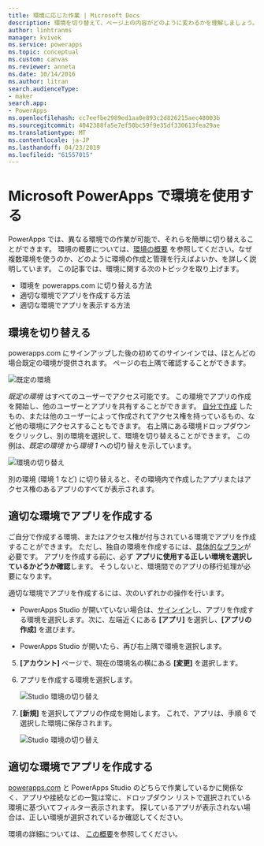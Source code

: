 ```yaml
---
title: 環境に応じた作業 | Microsoft Docs
description: 環境を切り替えて、ページ上の内容がどのように変わるかを理解しましょう。
author: linhtranms
manager: kvivek
ms.service: powerapps
ms.topic: conceptual
ms.custom: canvas
ms.reviewer: anneta
ms.date: 10/14/2016
ms.author: litran
search.audienceType:
- maker
search.app:
- PowerApps
ms.openlocfilehash: cc7eefbe2989ed1aa0e893c2d826215aec48003b
ms.sourcegitcommit: 4042388fa5e7ef50bc59f9e35df330613fea29ae
ms.translationtype: MT
ms.contentlocale: ja-JP
ms.lasthandoff: 04/23/2019
ms.locfileid: "61557015"
---
```

# <a name="working-with-environments-and-microsoft-powerapps"></a>Microsoft PowerApps で環境を使用する
PowerApps では、異なる環境での作業が可能で、それらを簡単に切り替えることができます。 環境の概要については、[環境の概要](../../administrator/environments-overview.md) を参照してください。なぜ複数環境を使うのか、どのように環境の作成と管理を行えばよいか、を詳しく説明しています。 この記事では、環境に関する次のトピックを取り上げます。

* 環境を powerapps.com に切り替える方法
* 適切な環境でアプリを作成する方法
* 適切な環境でアプリを表示する方法

## <a name="switch-the-environment"></a>環境を切り替える
powerapps.com にサインアップした後の初めてのサインインでは、ほとんどの場合既定の環境が提供されます。 ページの右上隅で確認することができます。

![既定の環境](./media/working-with-environments/env-dropdown.png)

*既定の環境* はすべてのユーザーでアクセス可能です。 この環境でアプリの作成を開始し、他のユーザーとアプリを共有することができます。 [自分で作成](../../administrator/environments-administration.md) したもの、または他のユーザーによって作成されてアクセス権を持っているもの、など他の環境にアクセスすることもできます。 右上隅にある環境ドロップダウンをクリックし、別の環境を選択して、環境を切り替えることができます。 この例は、*既定の環境* から*環境 1* への切り替えを示しています。

![環境の切り替え](./media/working-with-environments/switch-env.png)

別の環境 (環境 1 など) に切り替えると、その環境内で作成したアプリまたはアクセス権のあるアプリのすべてが表示されます。

## <a name="create-apps-in-the-right-environment"></a>適切な環境でアプリを作成する
ご自分で作成する環境、またはアクセス権が付与されている環境でアプリを作成することができます。 ただし、独自の環境を作成するには、[具体的なプラン](../../administrator/pricing-billing-skus.md)が必要です。 アプリを作成する前に、必ず **アプリに使用する正しい環境を選択しているかどうか確認**します。 そうしないと、環境間でのアプリの移行処理が必要になります。

適切な環境でアプリを作成するには、次のいずれかの操作を行います。

- PowerApps Studio が開いていない場合は、[サインイン](http://web.powerapps.com?utm_source=padocs&utm_medium=linkinadoc&utm_campaign=referralsfromdoc)し、アプリを作成する環境を選択します。次に、左端近くにある **[アプリ]** を選択し、**[アプリの作成]** を選びます。

- PowerApps Studio が開いたら、再び右上隅で環境を選択します。

5. **[アカウント]** ページで、現在の環境名の横にある **[変更]**  を選択します。

6. アプリを作成する環境を選択します。

    ![Studio 環境の切り替え](./media/working-with-environments/studio-env-dropdown2.PNG)

7. **[新規]** を選択してアプリの作成を開始します。 これで、アプリは、手順 6 で選択した環境に保存されます。

    ![Studio 環境の切り替え](./media/working-with-environments/new-app.PNG)

## <a name="view-apps-in-the-right-environment"></a>適切な環境でアプリを作成する
[powerapps.com](http://web.powerapps.com?utm_source=padocs&utm_medium=linkinadoc&utm_campaign=referralsfromdoc) と PowerApps Studio のどちらで作業しているかに関係なく、アプリや接続などの一覧は常に、ドロップダウン リストで選択されている環境に基づいてフィルター表示されます。 探しているアプリが表示されない場合は、正しい環境が選択されているか確認してください。

環境の詳細については、 [この概要](../../administrator/environments-overview.md)を参照してください。
